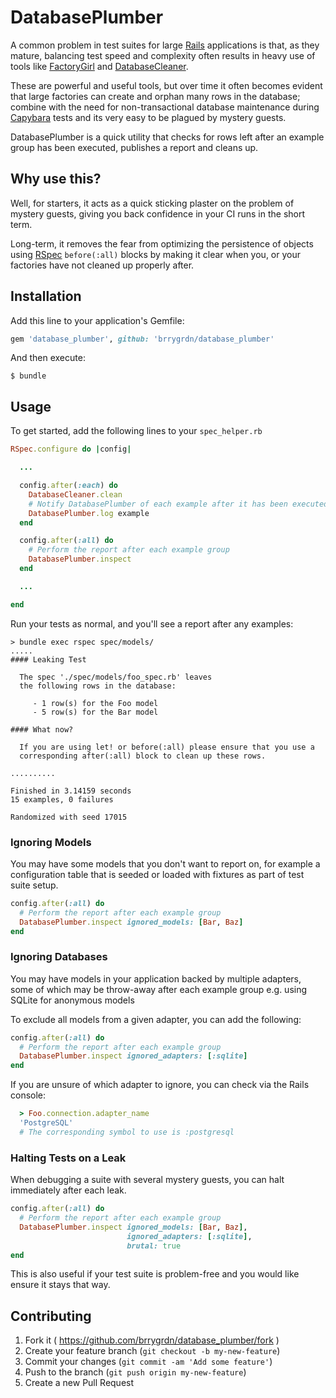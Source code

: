 # DatabasePlumber

A common problem in test suites for large [Rails][rails] applications is that,
as they mature, balancing test speed and complexity often results in heavy use
of tools like [FactoryGirl][factorygirl] and [DatabaseCleaner][databasecleaner].

These are powerful and useful tools, but over time it often becomes evident that
large factories can create and orphan many rows in the database; combine with the
need for non-transactional database maintenance during [Capybara][capybara] tests
and its very easy to be plagued by mystery guests.

DatabasePlumber is a quick utility that checks for rows left after an example
group has been executed, publishes a report and cleans up.

## Why use this?

Well, for starters, it acts as a quick sticking plaster on the problem of mystery
guests, giving you back confidence in your CI runs in the short term.

Long-term, it removes the fear from optimizing the persistence of objects using
[RSpec][rspec] `before(:all)` blocks by making it clear when you, or your factories
have not cleaned up properly after.

## Installation

Add this line to your application's Gemfile:

```ruby
gem 'database_plumber', github: 'brrygrdn/database_plumber'
```

And then execute:

    $ bundle


## Usage

To get started, add the following lines to your `spec_helper.rb`

```ruby
RSpec.configure do |config|

  ...

  config.after(:each) do
    DatabaseCleaner.clean
    # Notify DatabasePlumber of each example after it has been executed
    DatabasePlumber.log example
  end

  config.after(:all) do
    # Perform the report after each example group
    DatabasePlumber.inspect
  end

  ...

end
```

Run your tests as normal, and you'll see a report after any examples:

```
> bundle exec rspec spec/models/
.....
#### Leaking Test

  The spec './spec/models/foo_spec.rb' leaves
  the following rows in the database:

     - 1 row(s) for the Foo model
     - 5 row(s) for the Bar model

#### What now?

  If you are using let! or before(:all) please ensure that you use a
  corresponding after(:all) block to clean up these rows.

..........

Finished in 3.14159 seconds
15 examples, 0 failures

Randomized with seed 17015
```

### Ignoring Models

You may have some models that you don't want to report on, for example a configuration
table that is seeded or loaded with fixtures as part of test suite setup.

```ruby
config.after(:all) do
  # Perform the report after each example group
  DatabasePlumber.inspect ignored_models: [Bar, Baz]
end
```

### Ignoring Databases

You may have models in your application backed by multiple adapters, some of which
may be throw-away after each example group e.g. using SQLite for anonymous models

To exclude all models from a given adapter, you can add the following:

```ruby
config.after(:all) do
  # Perform the report after each example group
  DatabasePlumber.inspect ignored_adapters: [:sqlite]
end
```

If you are unsure of which adapter to ignore, you can check via the Rails console:

```ruby
  > Foo.connection.adapter_name
  'PostgreSQL'
  # The corresponding symbol to use is :postgresql
```

### Halting Tests on a Leak

When debugging a suite with several mystery guests, you can halt immediately
after each leak.

```ruby
config.after(:all) do
  # Perform the report after each example group
  DatabasePlumber.inspect ignored_models: [Bar, Baz],
                          ignored_adapters: [:sqlite],
                          brutal: true
end
```

This is also useful if your test suite is problem-free and you would like ensure it
stays that way.

## Contributing

1. Fork it ( https://github.com/brrygrdn/database_plumber/fork )
2. Create your feature branch (`git checkout -b my-new-feature`)
3. Commit your changes (`git commit -am 'Add some feature'`)
4. Push to the branch (`git push origin my-new-feature`)
5. Create a new Pull Request

[rails]: https://github.com/rails/rails
[factorygirl]: https://github.com/thoughtbot/factory_girl
[databasecleaner]: https://github.com/DatabaseCleaner/database_cleaner
[capybara]: https://github.com/jnicklas/capybara
[rspec]: https://github.com/rspec/rspec
